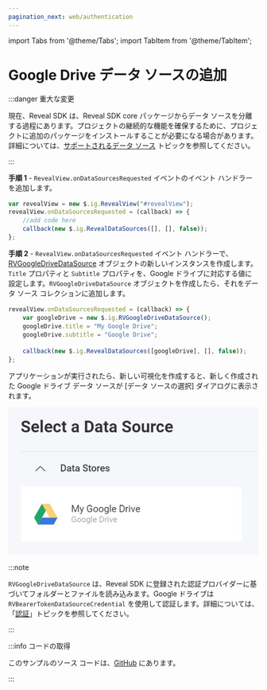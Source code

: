 ```yaml
---
pagination_next: web/authentication
---
```


import Tabs from '@theme/Tabs';
import TabItem from '@theme/TabItem';

# Google Drive データ ソースの追加

:::danger 重大な変更

現在、Reveal SDK は、Reveal SDK core パッケージからデータ ソースを分離する過程にあります。プロジェクトの継続的な機能を確保するために、プロジェクトに追加のパッケージをインストールすることが必要になる場合があります。詳細については、[サポートされるデータ ソース](web/datasources.md#サポートされるデータ-ソース) トピックを参照してください。

:::

**手順 1** - `RevealView.onDataSourcesRequested` イベントのイベント ハンドラーを追加します。

```js
var revealView = new $.ig.RevealView("#revealView");
revealView.onDataSourcesRequested = (callback) => {
    //add code here
    callback(new $.ig.RevealDataSources([], [], false));
};
```

**手順 2** - `RevealView.onDataSourcesRequested` イベント ハンドラーで、[RVGoogleDriveDataSource](https://help.revealbi.io/api/javascript/latest/classes/rvgoogledrivedatasource.html) オブジェクトの新しいインスタンスを作成します。`Title` プロパティと `Subtitle` プロパティを、Google ドライブに対応する値に設定します。`RVGoogleDriveDataSource` オブジェクトを作成したら、それをデータ ソース コレクションに追加します。

```js
revealView.onDataSourcesRequested = (callback) => {
    var googleDrive = new $.ig.RVGoogleDriveDataSource();
    googleDrive.title = "My Google Drive";
    googleDrive.subtitle = "Google Drive";

    callback(new $.ig.RevealDataSources([googleDrive], [], false));
};
```

アプリケーションが実行されたら、新しい可視化を作成すると、新しく作成された Google ドライブ データ ソースが [データ ソースの選択] ダイアログに表示されます。

![](images/google-drive-data-source.jpg)

:::note

`RVGoogleDriveDataSource` は、Reveal SDK に登録された認証プロバイダーに基づいてフォルダーとファイルを読み込みます。Google ドライブは `RVBearerTokenDataSourceCredential` を使用して認証します。詳細については、「[認証](../authentication.md#ベアラー-トークン認証)」トピックを参照してください。

:::

:::info コードの取得

このサンプルのソース コードは、[GitHub](https://github.com/RevealBi/sdk-samples-javascript/tree/main/DataSources/GoogleDrive-ServiceAccount) にあります。

:::